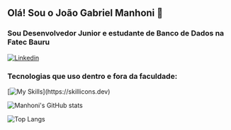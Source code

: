 ## Olá! Sou o João Gabriel Manhoni 🚀

### Sou Desenvolvedor Junior e estudante de Banco de Dados na Fatec Bauru

[![Linkedin](https://img.shields.io/badge/LinkedIn-0077B5?style=for-the-badge&logo=linkedin&logoColor=white)](https://www.linkedin.com/in/joao-gabriel-manhoni-2aa4a9259)

### Tecnologias que uso dentro e fora da faculdade: 

[![My Skills](https://skillicons.dev/icons?i=cs,py,cpp,php,mysql,potgres,html,neovim,)](https://skillicons.dev)

<!--<div style = "display: inline_block" <br/>
  <img align = "center" alt="python" src= "https://img.shields.io/badge/Python-14354C?style=for-the-badge&logo=python&logoColor=white" />
  <img align = "center" alt="c++" src= "https://img.shields.io/badge/C%2B%2B-00599C?style=for-the-badge&logo=c%2B%2B&logoColor=white" />
  <img align = "center" alt="mysql" src= "https://img.shields.io/badge/MySQL-00000F?style=for-the-badge&logo=mysql&logoColor=white" />
  <img align = "center" alt="html5" src= "https://img.shields.io/badge/HTML5-E34F26?style=for-the-badge&logo=html5&logoColor=white" />
  <img align = "center" alt="php" src= "https://img.shields.io/badge/PHP-777BB4?style=for-the-badge&logo=php&logoColor=white" />
</div><br/><br/>-->

![Manhoni's GitHub stats](https://github-readme-stats.vercel.app/api?username=Manhoni&show_icons=true&theme=onedark)

![Top Langs](https://github-readme-stats.vercel.app/api/top-langs/?username=Manhoni&layout=compact)

<!--
**Manhoni/Manhoni** is a ✨ _special_ ✨ repository because its `README.md` (this file) appears on your GitHub profile.

Here are some ideas to get you started:

- 🔭 I’m currently working on ...
- 🌱 I’m currently learning ...
- 👯 I’m looking to collaborate on ...
- 🤔 I’m looking for help with ...
- 💬 Ask me about ...
- 📫 How to reach me: ...
- 😄 Pronouns: ...
- ⚡ Fun fact: ...
-->
